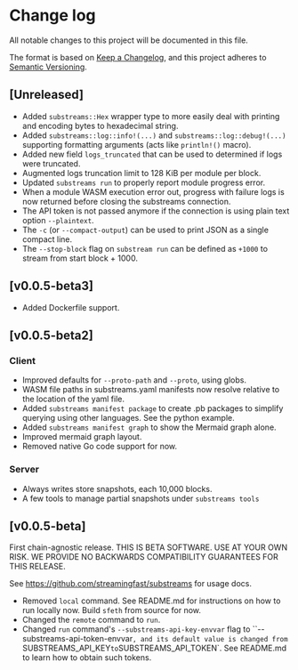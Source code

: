# Change log

All notable changes to this project will be documented in this file.

The format is based on [Keep a Changelog](https://keepachangelog.com/en/1.0.0/), and this
project adheres to [Semantic Versioning](https://semver.org/spec/v2.0.0.html).

## [Unreleased]

* Added `substreams::Hex` wrapper type to more easily deal with printing and encoding bytes to hexadecimal string.
* Added `substreams::log::info!(...)` and `substreams::log::debug!(...)` supporting formatting arguments (acts like `println!()` macro).
* Added new field `logs_truncated` that can be used to determined if logs were truncated.
* Augmented logs truncation limit to 128 KiB per module per block.
* Updated `substreams run` to properly report module progress error.
* When a module WASM execution error out, progress with failure logs is now returned before closing the substreams connection.
* The API token is not passed anymore if the connection is using plain text option `--plaintext`.
* The `-c` (or `--compact-output`) can be used to print JSON as a single compact line.
* The `--stop-block` flag on `substream run` can be defined as `+1000` to stream from start block + 1000.

## [v0.0.5-beta3]

* Added Dockerfile support.

## [v0.0.5-beta2]

### Client

* Improved defaults for `--proto-path` and `--proto`, using globs.
* WASM file paths in substreams.yaml manifests now resolve relative to the location of the yaml file.
* Added `substreams manifest package` to create .pb packages to simplify querying using other languages. See the python example.
* Added `substreams manifest graph` to show the Mermaid graph alone.
* Improved mermaid graph layout.
* Removed native Go code support for now.

### Server

* Always writes store snapshots, each 10,000 blocks.
* A few tools to manage partial snapshots under `substreams tools`


## [v0.0.5-beta]

First chain-agnostic release. THIS IS BETA SOFTWARE. USE AT YOUR OWN RISK.
WE PROVIDE NO BACKWARDS COMPATIBILITY GUARANTEES FOR THIS RELEASE.

See https://github.com/streamingfast/substreams for usage docs.

* Removed `local` command. See README.md for instructions on how to run locally now.  Build `sfeth` from source for now.
* Changed the `remote` command to `run`.
* Changed `run` command's  `--substreams-api-key-envvar` flag to ``--substreams-api-token-envvar`, and its default value is changed from `SUBSTREAMS_API_KEY` to `SUBSTREAMS_API_TOKEN`. See README.md to learn how to obtain such tokens.
